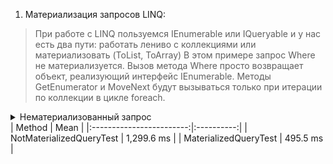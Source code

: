 1. Материализация запросов LINQ:
> При работе с LINQ пользуемся IEnumerable или IQueryable и у нас есть два пути: работать лениво с коллекциями или материализовать (ToList, ToArray)
> В этом примере запрос Where не материализуется. Вызов метода Where просто возвращает объект, реализующий интерфейс IEnumerable. Методы GetEnumerator и MoveNext будут вызываться только при итерации по коллекции в цикле foreach.
<details>
<summary>Нематериализованный запрос</summary>
```csharp
public void NotMaterializedQueryTest()
{
  var elements = Enumerable.Range(0, 50000000);
  var filtered = 
    elements.Where(e => e % 100000 == 0);

  foreach (var e in filtered)
  { 
    …
  }

  foreach (var e in filtered)
  { 
    …
  }

  foreach (var e in filtered)
  {
    …
  }
}
```
</details>
<details>
  <summary>Материализованный запрос</summary>
```csharp
public void MaterializedQueryTest()
{
  var elements = Enumerable.Range(0, 50000000);
  var filtered = 
    elements.Where(e => e % 100000 == 0).ToList();

  //остальной код такой же
}
```
</details>
|                   Method |       Mean |
|:------------------------:|:----------:|
| NotMaterializedQueryTest | 1,299.6 ms |
|    MaterializedQueryTest |   495.5 ms |


